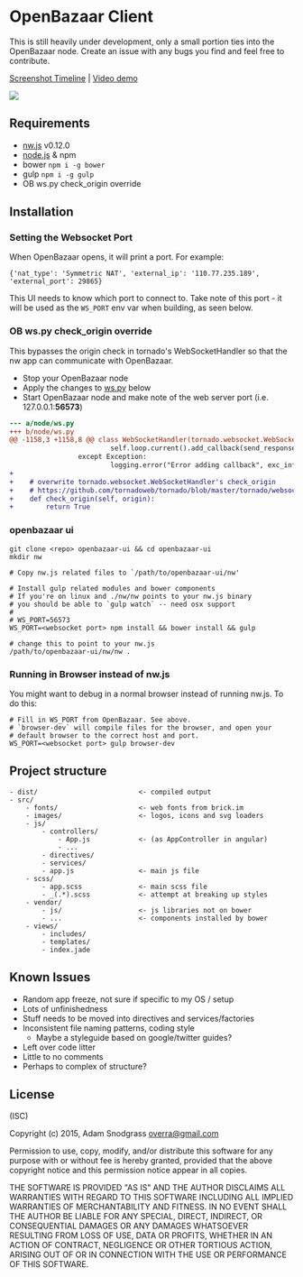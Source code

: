 # OpenBazaar Client

This is still heavily under development, only a small portion ties into the OpenBazaar node. Create an issue with any bugs you find and feel free to contribute.

[Screenshot Timeline](https://cloudup.com/cR5s4zsdQZB) | [Video demo](http://codepen.io/overra/full/971d031b40fd8492854ff5f0ba71335a/)

![](https://cldup.com/tViN1lsGal-3000x3000.png)

## Requirements

- [nw.js](http://nwjs.io) v0.12.0
- [node.js](https://nodejs.org) & npm
- bower `npm i -g bower`
- gulp `npm i -g gulp`
- OB ws.py check_origin override

## Installation

### Setting the Websocket Port

When OpenBazaar opens, it will print a port. For example:

```
{'nat_type': 'Symmetric NAT', 'external_ip': '110.77.235.189', 
'external_port': 29865}
```

This UI needs to know which port to connect to. Take note of this port - it will
be used as the `WS_PORT` env var when building, as seen below.

### OB ws.py check_origin override

This bypasses the origin check in tornado's WebSocketHandler so that the nw app 
can communicate with OpenBazaar.

- Stop your OpenBazaar node
- Apply the changes to [ws.py](https://github.com/OpenBazaar/OpenBazaar/blob/develop/node/ws.py#L1160) below
- Start OpenBazaar node and make note of the web server port (i.e. 127.0.0.1:**56573**)

```diff
--- a/node/ws.py
+++ b/node/ws.py
@@ -1158,3 +1158,8 @@ class WebSocketHandler(tornado.websocket.WebSocketHandler):
						 self.loop.current().add_callback(send_response)
				 except Exception:
						 logging.error("Error adding callback", exc_info=True)
+
+    # overwrite tornado.websocket.WebSocketHandler's check_origin
+    # https://github.com/tornadoweb/tornado/blob/master/tornado/websocket.py#L311
+    def check_origin(self, origin):
+        return True
```

### openbazaar ui

```shell
git clone <repo> openbazaar-ui && cd openbazaar-ui 
mkdir nw 

# Copy nw.js related files to `/path/to/openbazaar-ui/nw'

# Install gulp related modules and bower components
# If you're on linux and ./nw/nw points to your nw.js binary
# you should be able to `gulp watch` -- need osx support
# 
# WS_PORT=56573
WS_PORT=<websocket port> npm install && bower install && gulp

# change this to point to your nw.js
/path/to/openbazaar-ui/nw/nw .
```

### Running in Browser instead of nw.js

You might want to debug in a normal browser instead of running nw.js. 
To do this:

```shell
# Fill in WS_PORT from OpenBazaar. See above.
# `browser-dev` will compile files for the browser, and open your 
# default browser to the correct host and port.
WS_PORT=<websocket port> gulp browser-dev

```

## Project structure

```
- dist/ 						<- compiled output
- src/
	- fonts/ 					<- web fonts from brick.im
	- images/ 					<- logos, icons and svg loaders
	- js/
		- controllers/
			- App.js 			<- (as AppController in angular)
			- ...
		- directives/
		- services/
		- app.js 				<- main js file
	- scss/
		- app.scss 				<- main scss file
		- _(.*).scss 			<- attempt at breaking up styles
	- vendor/
		- js/ 					<- js libraries not on bower
		- ... 					<- components installed by bower
	- views/
		- includes/
		- templates/
		- index.jade
```

## Known Issues

- Random app freeze, not sure if specific to my OS / setup
- Lots of unfinishedness
- Stuff needs to be moved into directives and services/factories
- Inconsistent file naming patterns, coding style
	- Maybe a styleguide based on google/twitter guides?
- Left over code litter
- Little to no comments
- Perhaps to complex of structure?

## License
(ISC)

Copyright (c) 2015, Adam Snodgrass <overra@gmail.com>

Permission to use, copy, modify, and/or distribute this software for any purpose with or without fee is hereby granted, provided that the above copyright notice and this permission notice appear in all copies.

THE SOFTWARE IS PROVIDED "AS IS" AND THE AUTHOR DISCLAIMS ALL WARRANTIES WITH REGARD TO THIS SOFTWARE INCLUDING ALL IMPLIED WARRANTIES OF MERCHANTABILITY AND FITNESS. IN NO EVENT SHALL THE AUTHOR BE LIABLE FOR ANY SPECIAL, DIRECT, INDIRECT, OR CONSEQUENTIAL DAMAGES OR ANY DAMAGES WHATSOEVER RESULTING FROM LOSS OF USE, DATA OR PROFITS, WHETHER IN AN ACTION OF CONTRACT, NEGLIGENCE OR OTHER TORTIOUS ACTION, ARISING OUT OF OR IN CONNECTION WITH THE USE OR PERFORMANCE OF THIS SOFTWARE.
